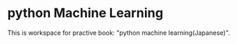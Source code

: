 # python Machine Learning
This is workspace for practive book: "python machine learning(Japanese)".
